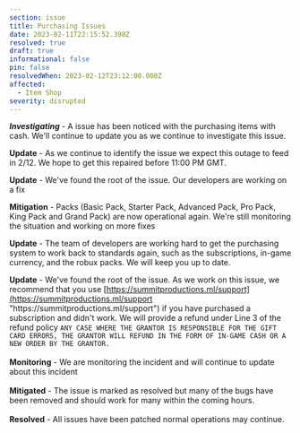```yaml
---
section: issue
title: Purchasing Issues
date: 2023-02-11T22:15:52.398Z
resolved: true
draft: true
informational: false
pin: false
resolvedWhen: 2023-02-12T23:12:00.000Z
affected:
  - Item Shop
severity: disrupted
---
```

***Investigating*** - A issue has been noticed with the purchasing items with cash. We'll continue to update you as we continue to investigate this issue.

**Update** - As we continue to identify the issue we expect this outage to feed in 2/12. We hope to get this repaired before 11:00 PM GMT.

**Update** - We've found the root of the issue. Our developers are working on a fix

**Mitigation** - Packs (Basic Pack, Starter Pack, Advanced Pack, Pro Pack, King Pack and Grand Pack) are now operational again. We're still monitoring the situation and working on more fixes

**Update** - The team of developers are working hard to get the purchasing system to work back to standards again, such as the subscriptions, in-game currency, and the robux packs. We will keep you up to date.

**Update** - We've found the root of the issue. As we work on this issue, we recommend that you use [https://summitproductions.ml/support](https://summitproductions.ml/support "https\://summitproductions.ml/support") if you have purchased a subscription and didn't work. We will provide a refund under Line 3 of the refund policy `ANY CASE WHERE THE GRANTOR IS RESPONSIBLE FOR THE GIFT CARD ERRORS, THE GRANTOR WILL REFUND IN THE FORM OF IN-GAME CASH OR A NEW ORDER BY THE GRANTOR.`\
\
**M﻿onitoring** - We are monitoring the incident and will continue to update about this incident\
\
**M﻿itigated** - The issue is marked as resolved but many of the bugs have been removed and should work for many within the coming hours.\
\
**R﻿esolved** - All issues have been patched normal operations may continue.